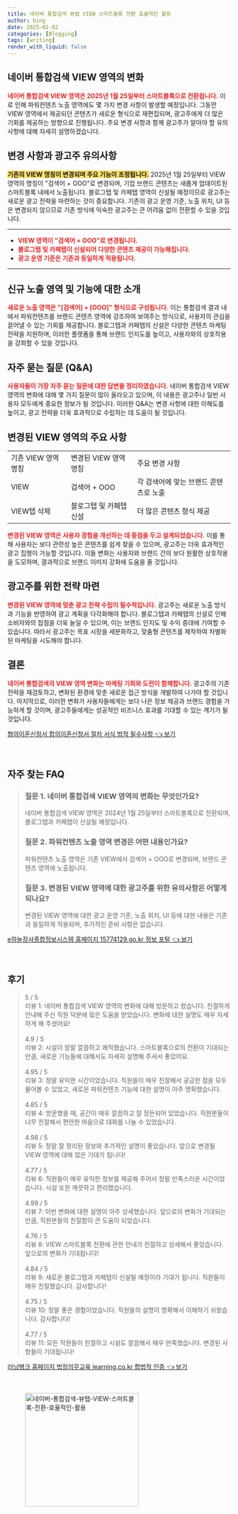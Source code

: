 ```yaml
---
title: 네이버 통합검색 뷰탭 VIEW 스마트블록 전환 효율적인 활용
author: bing
date: 2025-02-02
categories: [Blogging]
tags: [writing]
render_with_liquid: false
---
```



<h2 id='네이버_통합검색_VIEW_변화'>네이버 통합검색 VIEW 영역의 변화</h2>

<p><b><span style="color: #ee2323;">네이버 통합검색 VIEW 영역은 2025년 1월 25일부터 스마트블록으로 전환됩니다.</span></b> 이로 인해 파워컨텐츠 노출 영역에도 몇 가지 변경 사항이 발생할 예정입니다. 그동안 VIEW 영역에서 제공되던 콘텐츠가 새로운 형식으로 재편집되며, 광고주에게 더 많은 기회를 제공하는 방향으로 진행됩니다. 주요 변경 사항과 함께 광고주가 알아야 할 유의사항에 대해 자세히 설명하겠습니다.</p>

<h2 id='변경사항과_유의사항'>변경 사항과 광고주 유의사항</h2>

<p><b><span style="background-color: #ffe066;">기존의 VIEW 명칭이 변경되며 주요 기능이 조정됩니다.</span></b> 2025년 1월 25일부터 VIEW 영역의 명칭이 "검색어 + OOO"로 변경되며, 기업 브랜드 콘텐츠는 새롭게 업데이트된 스마트블록 내에서 노출됩니다. 블로그탭 및 카페탭 영역이 신설될 예정이므로 광고주는 새로운 광고 전략을 마련하는 것이 중요합니다. 기존의 광고 운영 기준, 노출 위치, UI 등은 변경되지 않으므로 기존 방식에 익숙한 광고주는 큰 어려움 없이 전환할 수 있을 것입니다.</p>

<hr />

<ul>
    <li><b><span style="color: #ee2323;">VIEW 영역이 "검색어 + OOO"로 변경됩니다.</span></b></li>
    <li><b><span style="color: #ee2323;">블로그탭 및 카페탭이 신설되어 다양한 콘텐츠 제공이 가능해집니다.</span></b></li>
    <li><b><span style="color: #ee2323;">광고 운영 기준은 기존과 동일하게 적용됩니다.</span></b></li>
</ul>

<hr />

<h2 id='신규_노출_영역_및_기능'>신규 노출 영역 및 기능에 대한 소개</h2>

<p><b><span style="color: #ee2323;">새로운 노출 영역은 "[검색어] + [OOO]" 형식으로 구성됩니다.</span></b> 이는 통합검색 결과 내에서 파워컨텐츠를 브랜드 콘텐츠 영역에 강조하여 보여주는 방식으로, 사용자의 관심을 끌어낼 수 있는 기회를 제공합니다. 블로그탭과 카페탭의 신설은 다양한 콘텐츠 마케팅 전략을 지원하며, 이러한 플랫폼을 통해 브랜드 인지도를 높이고, 사용자와의 상호작용을 강화할 수 있을 것입니다.</p>

<h2 id='자주_묻는_질문'>자주 묻는 질문 (Q&A)</h2>

<p><b><span style="color: #ee2323;">사용자들이 가장 자주 묻는 질문에 대한 답변을 정리하였습니다.</span></b> 네이버 통합검색 VIEW 영역의 변화에 대해 몇 가지 질문이 많이 올라오고 있으며, 이 내용은 광고주나 일반 사용자 모두에게 중요한 정보가 될 것입니다. 이러한 Q&A는 변경 사항에 대한 이해도를 높이고, 광고 전략을 더욱 효과적으로 수립하는 데 도움이 될 것입니다.</p>

<h2 id='변경된_VIEW_영역'>변경된 VIEW 영역의 주요 사항</h2>

<table>
    <tr>
        <td>기존 VIEW 영역 명칭</td>
        <td>변경된 VIEW 영역 명칭</td>
        <td>주요 변경 사항</td>
    </tr>
    <tr>
        <td>VIEW</td>
        <td>검색어 + OOO</td>
        <td>각 검색어에 맞는 브랜드 콘텐츠로 노출</td>
    </tr>
    <tr>
        <td>VIEW탭 삭제</td>
        <td>블로그탭 및 카페탭 신설</td>
        <td>더 많은 콘텐츠 형식 제공</td>
    </tr>
</table>

<p><b><span style="color: #ee2323;">변경된 VIEW 영역은 사용자 경험을 개선하는 데 중점을 두고 설계되었습니다.</span></b> 이를 통해 사용자는 보다 관련성 높은 콘텐츠를 쉽게 찾을 수 있으며, 광고주는 더욱 효과적인 광고 집행이 가능할 것입니다. 이들 변화는 사용자와 브랜드 간의 보다 원활한 상호작용을 도모하며, 결과적으로 브랜드 이미지 강화에 도움을 줄 것입니다.</p>

<h2 id='광고주를_위한_전략'>광고주를 위한 전략 마련</h2>

<p><b><span style="color: #ee2323;">변경된 VIEW 영역에 맞춘 광고 전략 수립이 필수적입니다.</span></b> 광고주는 새로운 노출 방식과 기능을 반영하여 광고 계획을 다각화해야 합니다. 블로그탭과 카페탭의 신설로 인해 소비자와의 접점을 더욱 늘일 수 있으며, 이는 브랜드 인지도 및 수익 증대에 기여할 수 있습니다. 따라서 광고주는 목표 시장을 세분화하고, 맞춤형 콘텐츠를 제작하여 차별화된 마케팅을 시도해야 합니다.</p>

<h2 id='결론'>결론</h2>

<p><b><span style="color: #ee2323;">네이버 통합검색의 VIEW 영역 변화는 마케팅 기회와 도전이 함께합니다.</span></b> 광고주의 기존 전략을 재검토하고, 변화된 환경에 맞춘 새로운 접근 방식을 개발하여 나가야 할 것입니다. 마지막으로, 이러한 변화가 사용자들에게는 보다 나은 정보 제공과 브랜드 경험을 가능하게 할 것이며, 광고주들에게는 성공적인 비즈니스 효과를 기대할 수 있는 계기가 될 것입니다.</p>


<p><a class="click-button" title="협의이혼신청서 합의이혼신청서 절차 서식 법적 필수사항" href="https://greenforu.github.io/posts/%ED%98%91%EC%9D%98%EC%9D%B4%ED%98%BC%EC%8B%A0%EC%B2%AD%EC%84%9C-%ED%95%A9%EC%9D%98%EC%9D%B4%ED%98%BC%EC%8B%A0%EC%B2%AD%EC%84%9C-%EC%A0%88%EC%B0%A8-%EC%84%9C%EC%8B%9D-%EB%B2%95%EC%A0%81-%ED%95%84%EC%88%98%EC%82%AC%ED%95%AD/" rel="dofollow">협의이혼신청서 합의이혼신청서 절차 서식 법적 필수사항 👈 보기</a></p><br>
<h2 id='자주_찾는_FAQ'>자주 찾는 FAQ</h2>
<div itemscope="" itemtype="https://schema.org/FAQPage"> 
<blockquote> 
<div itemscope="" itemprop="mainEntity" itemtype="https://schema.org/Question"> 
<h3 itemprop="name">질문 1. 네이버 통합검색 VIEW 영역의 변화는 무엇인가요?</h3> 
<div itemscope="" itemprop="acceptedAnswer" itemtype="https://schema.org/Answer"> 
<span itemprop="text"> 
<p>네이버 통합검색 VIEW 영역은 2024년 1월 25일부터 스마트블록으로 전환되며, 블로그탭과 카페탭이 신설될 예정입니다.</p> 
</span> 
</div> 
</div> 

<div itemscope="" itemprop="mainEntity" itemtype="https://schema.org/Question"> 
<h3 itemprop="name">질문 2. 파워컨텐츠 노출 영역 변경은 어떤 내용인가요?</h3> 
<div itemscope="" itemprop="acceptedAnswer" itemtype="https://schema.org/Answer"> 
<span itemprop="text"> 
<p>파워컨텐츠 노출 영역은 기존 VIEW에서 검색어 + OOO로 변경되며, 브랜드 콘텐츠 영역에 노출됩니다.</p> 
</span> 
</div> 
</div> 

<div itemscope="" itemprop="mainEntity" itemtype="https://schema.org/Question"> 
<h3 itemprop="name">질문 3. 변경된 VIEW 영역에 대한 광고주를 위한 유의사항은 어떻게 되나요?</h3> 
<div itemscope="" itemprop="acceptedAnswer" itemtype="https://schema.org/Answer"> 
<span itemprop="text"> 
<p>변경된 VIEW 영역에 대한 광고 운영 기준, 노출 위치, UI 등에 대한 내용은 기존과 동일하게 적용되며, 추가적인 준비 사항은 없습니다.</p> 
</span> 
</div> 
</div> 
</blockquote> 
</div>
<p><a class="click-button" title="e하늘장사종합정보시스템 홈페이지 15774129.go.kr 정보 포털" href="https://greenforu.github.io/posts/e%ED%95%98%EB%8A%98%EC%9E%A5%EC%82%AC%EC%A2%85%ED%95%A9%EC%A0%95%EB%B3%B4%EC%8B%9C%EC%8A%A4%ED%85%9C-%ED%99%88%ED%8E%98%EC%9D%B4%EC%A7%80-15774129.go.kr-%EC%A0%95%EB%B3%B4-%ED%8F%AC%ED%84%B8/" rel="dofollow">e하늘장사종합정보시스템 홈페이지 15774129.go.kr 정보 포털 👈 보기</a></p><br>
<h2 id='후기'>후기</h2>
<div itemscope itemtype="https://schema.org/Product">
  <blockquote>
  <div itemprop="review" itemscope itemtype="https://schema.org/Review">
      <div itemprop="reviewRating" itemscope itemtype="https://schema.org/Rating"> <span itemprop="ratingValue">5</span> / <span itemprop="bestRating">5</span> </div>
      <span itemprop="reviewBody">리뷰 1: 네이버 통합검색 VIEW 영역의 변화에 대해 방문하고 왔습니다. 친절하게 안내해 주신 직원 덕분에 많은 도움을 받았습니다. 변화에 대한 설명도 매우 자세하게 해 주셨어요!</span>
  </div>
  <br>
  <div itemprop="review" itemscope itemtype="https://schema.org/Review">
      <div itemprop="reviewRating" itemscope itemtype="https://schema.org/Rating"> <span itemprop="ratingValue">4.9</span> / <span itemprop="bestRating">5</span> </div>
      <span itemprop="reviewBody">리뷰 2: 시설이 정말 깔끔하고 쾌적했습니다. 스마트블록으로의 전환이 기대되는 만큼, 새로운 기능들에 대해서도 자세히 설명해 주셔서 좋았어요.</span>
  </div>
  <br>
  <div itemprop="review" itemscope itemtype="https://schema.org/Review">
      <div itemprop="reviewRating" itemscope itemtype="https://schema.org/Rating"> <span itemprop="ratingValue">4.95</span> / <span itemprop="bestRating">5</span> </div>
      <span itemprop="reviewBody">리뷰 3: 정말 유익한 시간이었습니다. 직원들이 매우 친절해서 궁금한 점을 모두 물어볼 수 있었고, 새로운 파워컨텐츠 기능에 대한 설명이 아주 명확했습니다.</span>
  </div>
  <br>
  <div itemprop="review" itemscope itemtype="https://schema.org/Review">
      <div itemprop="reviewRating" itemscope itemtype="https://schema.org/Rating"> <span itemprop="ratingValue">4.85</span> / <span itemprop="bestRating">5</span> </div>
      <span itemprop="reviewBody">리뷰 4: 방문했을 때, 공간이 매우 깔끔하고 잘 정돈되어 있었습니다. 직원분들이 너무 친절해서 편안한 마음으로 대화를 나눌 수 있었습니다.</span>
  </div>
  <br>
  <div itemprop="review" itemscope itemtype="https://schema.org/Review">
      <div itemprop="reviewRating" itemscope itemtype="https://schema.org/Rating"> <span itemprop="ratingValue">4.98</span> / <span itemprop="bestRating">5</span> </div>
      <span itemprop="reviewBody">리뷰 5: 정말 잘 정리된 정보와 추가적인 설명이 좋았습니다. 앞으로 변경될 VIEW 영역에 대해 많은 기대가 됩니다!</span>
  </div>
  <br>
  <div itemprop="review" itemscope itemtype="https://schema.org/Review">
      <div itemprop="reviewRating" itemscope itemtype="https://schema.org/Rating"> <span itemprop="ratingValue">4.77</span> / <span itemprop="bestRating">5</span> </div>
      <span itemprop="reviewBody">리뷰 6: 직원들이 매우 유익한 정보를 제공해 주어서 정말 만족스러운 시간이었습니다. 시설 또한 깨끗하고 편리했습니다.</span>
  </div>
  <br>
  <div itemprop="review" itemscope itemtype="https://schema.org/Review">
      <div itemprop="reviewRating" itemscope itemtype="https://schema.org/Rating"> <span itemprop="ratingValue">4.99</span> / <span itemprop="bestRating">5</span> </div>
      <span itemprop="reviewBody">리뷰 7: 이번 변화에 대한 설명이 아주 상세했습니다. 앞으로의 변화가 기대되는 만큼, 직원분들의 친절함이 큰 도움이 되었습니다.</span>
  </div>
  <br>
  <div itemprop="review" itemscope itemtype="https://schema.org/Review">
      <div itemprop="reviewRating" itemscope itemtype="https://schema.org/Rating"> <span itemprop="ratingValue">4.76</span> / <span itemprop="bestRating">5</span> </div>
      <span itemprop="reviewBody">리뷰 8: VIEW 스마트블록 전환에 관한 안내가 친절하고 상세해서 좋았습니다. 앞으로의 변화가 기대됩니다!</span>
  </div>
  <br>
  <div itemprop="review" itemscope itemtype="https://schema.org/Review">
      <div itemprop="reviewRating" itemscope itemtype="https://schema.org/Rating"> <span itemprop="ratingValue">4.84</span> / <span itemprop="bestRating">5</span> </div>
      <span itemprop="reviewBody">리뷰 9: 새로운 블로그탭과 카페탭이 신설될 예정이라 기대가 됩니다. 직원들이 매우 친절했습니다. 감사합니다!</span>
  </div>
  <br>
  <div itemprop="review" itemscope itemtype="https://schema.org/Review">
      <div itemprop="reviewRating" itemscope itemtype="https://schema.org/Rating"> <span itemprop="ratingValue">4.75</span> / <span itemprop="bestRating">5</span> </div>
      <span itemprop="reviewBody">리뷰 10: 정말 좋은 경험이었습니다. 직원들의 설명이 명확해서 이해하기 쉬웠습니다. 감사합니다!</span>
  </div>
  <br>
  <div itemprop="review" itemscope itemtype="https://schema.org/Review">
      <div itemprop="reviewRating" itemscope itemtype="https://schema.org/Rating"> <span itemprop="ratingValue">4.77</span> / <span itemprop="bestRating">5</span> </div>
      <span itemprop="reviewBody">리뷰 11: 모든 직원들이 친절하고 시설도 깔끔해서 매우 만족했습니다. 변경된 사항들이 기대됩니다!</span>
  </div>
  </blockquote>
</div>
<p><a class="click-button" title="러닝뱅크 홈페이지 법정의무교육 learning.co.kr 합법적 인증" href="https://greenforu.github.io/posts/%EB%9F%AC%EB%8B%9D%EB%B1%85%ED%81%AC-%ED%99%88%ED%8E%98%EC%9D%B4%EC%A7%80-%EB%B2%95%EC%A0%95%EC%9D%98%EB%AC%B4%EA%B5%90%EC%9C%A1-learning.co.kr-%ED%95%A9%EB%B2%95%EC%A0%81-%EC%9D%B8%EC%A6%9D/" rel="dofollow">러닝뱅크 홈페이지 법정의무교육 learning.co.kr 합법적 인증 👈 보기</a></p><br>
<figure class="image"><img src="https://greenforu.github.io/assets/img/thumbnail/네이버-통합검색-뷰탭-VIEW-스마트블록-전환-효율적인-활용.webp" alt="네이버-통합검색-뷰탭-VIEW-스마트블록-전환-효율적인-활용" width="256" height="256"></figure>